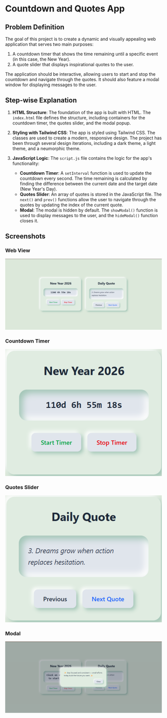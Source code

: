# Countdown and Quotes App

## Problem Definition

The goal of this project is to create a dynamic and visually appealing web application that serves two main purposes:
1.  A countdown timer that shows the time remaining until a specific event (in this case, the New Year).
2.  A quote slider that displays inspirational quotes to the user.

The application should be interactive, allowing users to start and stop the countdown and navigate through the quotes. It should also feature a modal window for displaying messages to the user.

## Step-wise Explanation

1.  **HTML Structure**: The foundation of the app is built with HTML. The `index.html` file defines the structure, including containers for the countdown timer, the quotes slider, and the modal popup.

2.  **Styling with Tailwind CSS**: The app is styled using Tailwind CSS. The classes are used to create a modern, responsive design. The project has been through several design iterations, including a dark theme, a light theme, and a neumorphic theme.

3.  **JavaScript Logic**: The `script.js` file contains the logic for the app's functionality:
    *   **Countdown Timer**: A `setInterval` function is used to update the countdown every second. The time remaining is calculated by finding the difference between the current date and the target date (New Year's Day).
    *   **Quotes Slider**: An array of quotes is stored in the JavaScript file. The `next()` and `prev()` functions allow the user to navigate through the quotes by updating the index of the current quote.
    *   **Modal**: The modal is hidden by default. The `showModal()` function is used to display messages to the user, and the `hideModal()` function closes it.

## Screenshots

### Web View

![Web View](screenshots/webview.png)

### Countdown Timer

![Countdown Timer](screenshots/countdown.png)

### Quotes Slider

![Quotes Slider](screenshots/quotes.png)

### Modal

![Modal](<screenshots/modal.png>)
